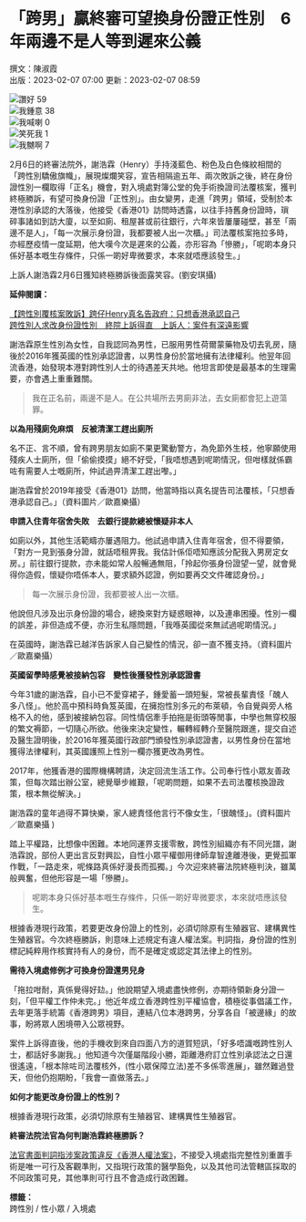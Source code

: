 # 「跨男」贏終審可望換身份證正性別　6年兩邊不是人等到遲來公義

撰文：陳淑霞  
出版：2023-02-07 07:00 更新：2023-02-07 08:59

![讚好](https://social-reaction-api.hk01.com/static/images/social-reaction-like.png) 59  
![我鍾意](https://social-reaction-api.hk01.com/static/images/social-reaction-heart.png) 38  
![我喊喇](https://social-reaction-api.hk01.com/static/images/social-reaction-sad.png) 0  
![笑死我](https://social-reaction-api.hk01.com/static/images/social-reaction-laugh.png) 1  
![我嬲啊](https://social-reaction-api.hk01.com/static/images/social-reaction-angry.png) 7  

2月6日的終審法院外，謝浩霖（Henry）手持淺藍色、粉色及白色條紋相間的「跨性別驕傲旗幟」，展現燦爛笑容，宣告相隔逾五年、兩次敗訴之後，終在身份證性別一欄取得「正名」機會，對入境處對簿公堂的免手術換證司法覆核案，獲判終極勝訴，有望可換身份證「正性別」。由女變男，走進「跨男」領域，受制於本港性別承認的大落後，他接受《香港01》訪問時透露，以往手持舊身份證時，瑣碎事諸如到訪大廈，以至如廁、租屋甚或前往銀行，六年來皆屢屢碰壁，甚至「兩邊不是人」，「每一次展示身份證，我都要被人出一次櫃。」司法覆核案拖拉多時，亦經歷疫情一度延期，他大嘆今次是遲來的公義，亦形容為「慘勝」，「呢啲本身只係好基本嘅生存條件，只係一啲好卑微要求，本來就唔應該發生。」

上訴人謝浩霖2月6日獲知終極勝訴後面露笑容。(劉安琪攝)

**延伸閱讀：**

[【跨性別覆核案敗訴】跨仔Henry真名告政府：只想香港承認自己](/%E7%A4%BE%E5%8D%80%E5%B0%88%E9%A1%8C/276072/%E8%B7%A8%E6%80%A7%E5%88%A5%E8%A6%86%E6%A0%B8%E6%A1%88%E6%95%97%E8%A8%B4-%E8%B7%A8%E4%BB%94henry%E7%9C%9F%E5%90%8D%E5%91%8A%E6%94%BF%E5%BA%9C-%E5%8F%AA%E6%83%B3%E9%A6%99%E6%B8%AF%E6%89%BF%E8%AA%8D%E8%87%AA%E5%B7%B1)  
[跨性別人求改身份證性別　終院上訴得直　上訴人：案件有深遠影響](/%E7%A4%BE%E6%9C%83%E6%96%B0%E8%81%9E/864362/%E8%B7%A8%E6%80%A7%E5%88%A5%E4%BA%BA%E6%B1%82%E6%94%B9%E8%BA%AB%E4%BB%BD%E8%AD%89%E6%80%A7%E5%88%A5-%E7%B5%82%E9%99%A2%E4%B8%8A%E8%A8%B4%E5%BE%97%E7%9B%B4-%E4%B8%8A%E8%A8%B4%E4%BA%BA-%E6%A1%88%E4%BB%B6%E6%9C%89%E6%B7%B1%E9%81%A0%E5%BD%B1)

謝浩霖原生性別為女性，自我認同為男性，已服用男性荷爾蒙藥物及切去乳房，隨後於2016年獲英國的性別承認證書，以男性身份於當地擁有法律權利。他翌年回流香港，始發現本港對跨性別人士的待遇差天共地。他坦言即使是最基本的生理需要，亦會遇上重重難關。

> 我在正名前，兩邊不是人。在公共場所去男廁非法，去女廁都會犯上遊蕩罪。

**以為用殘廁免麻煩　反被清潔工趕出廁所**

名不正、言不順，曾有跨男朋友如廁不果更驚動警方，為免節外生枝，他寧願使用殘疾人士廁所，但「偷偷摸摸」絕不好受，「我唔想遇到呢啲情況，但咁樣就係霸咗有需要人士嘅廁所，仲試過畀清潔工趕出嚟。」

謝浩霖曾於2019年接受《香港01》訪問，他當時指以真名提告司法覆核，「只想香港承認自己。」（資料圖片／歐嘉樂攝）

**申請入住青年宿舍失敗　去銀行提款總被懷疑非本人**

如廁以外，其他生活範疇亦屢遇阻力。他試過申請入住青年宿舍，但不得要領，「對方一見到張身分證，就話唔租畀我。我估計係佢唔知應該分配我入男房定女房。」前往銀行提款，亦未能如常人般暢通無阻，「拎起你張身份證望一望，就會覺得你造假，懷疑你唔係本人，要求額外認證，例如要再交文件確認身份。」

> 每一次展示身份證，我都要被人出一次櫃。

他說但凡涉及出示身份證的場合，總換來對方疑惑眼神，以及連串困擾。性別一欄的誤差，非但造成不便，亦洐生私隱問題，「我喺英國從來無試過呢啲情況。」

在英國時，謝浩霖已越洋告訴家人自己變性的情況，卻一直不獲支持。（資料圖片／歐嘉樂攝）

**英國留學時感覺被接納包容　變性後獲發性別承認證書**

今年31歲的謝浩霖，自小已不愛穿裙子，鍾愛蓄一頭短髮，常被長輩責怪「醜人多八怪」。他於高中預科時負笈英國，在擁抱性別多元的布萊頓，令自覺與旁人格格不入的他，感到被接納包容。同性情侶牽手拍拖是街頭等閒事，中學也無穿校服的繁文褥節，一切隨心所欲。他後來決定變性，輾轉經轉介至醫院跟進，提交自述及醫生證明後，於2016年獲英國行政部門頒發性別承認證書，以男性身份在當地獲得法律權利，其英國護照上性別一欄亦獲更改為男性。

2017年，他獲香港的國際機構聘請，決定回流生活工作。公司奉行性小眾友善政策，但每次踏出辦公室，總覺舉步維艱，「呢啲問題，如果不去司法覆核換證政策，根本無從解決。」

謝浩霖的童年過得不算快樂，家人總責怪他言行不像女生，「很醜怪」。(資料圖片／歐嘉樂攝 )

踏上平權路，比想像中困難。本地同運界支援零散，跨性別組織亦有不同光譜，謝浩霖說，部份人更出言反對興訟，自性小眾平權御用律師韋智達離港後，更覺孤軍作戰，「一路走來，呢條路真係好漫長而孤獨。」今次迎來終審法院終極判決，雖萬般興奮，但他形容是一場「慘勝」。

> 呢啲本身只係好基本嘅生存條件，只係一啲好卑微要求，本來就唔應該發生。

根據香港現行政策，若要更改身份證上的性別，必須切除原有生殖器官、建構異性生殖器官。今次終極勝訴，則意味上述規定有違人權法案。判詞指，身份證的性別標記純粹用作核實持有人的身份，而不是確定或認定其法律上的性別。

**需待入境處修例才可換身份證還男兒身**

「拖拉咁耐，真係覺得好攰。」他說期望入境處盡快修例，亦期待領新身分證一刻，「但平權工作仲未完。」他近年成立香港跨性別平權協會，積極從事倡議工作，去年更落手統籌《香港跨男》項目，連結八位本港跨男，分享各自「被邊緣」的故事，盼將眾人困境帶入公眾視野。

案件上訴得直後，他的手機收到來自四面八方的道賀短訊，「好多唔識嘅跨性別人士，都話好多謝我。」他知道今次僅屬階段小勝，距離港府訂立性別承認法之日還很遙遠，「根本除咗司法覆核外，(性小眾保障立法)差不多係零進展」，雖然難過登天，但他仍抱期盼，「我會一直做落去。」

**如何才能更改身份證上的性別？**

根據香港現行政策，必須切除原有生殖器官、建構異性生殖器官。

**終審法院法官為何判謝浩霖終極勝訴？**

[法官書面判詞指涉案政策違反《香港人權法案》](/%E7%A4%BE%E6%9C%83%E6%96%B0%E8%81%9E/864362/%E8%B7%A8%E6%80%A7%E5%88%A5%E4%BA%BA%E6%B1%82%E6%94%B9%E8%BA%AB%E4%BB%BD%E8%AD%89%E6%80%A7%E5%88%A5-%E7%B5%82%E9%99%A2%E4%B8%8A%E8%A8%B4%E5%BE%97%E7%9B%B4-%E4%B8%8A%E8%A8%B4%E4%BA%BA-%E6%A1%88%E4%BB%B6%E6%9C%89%E6%B7%B1%E9%81%A0%E5%BD%B1)，不接受入境處指完整性別重置手術是唯一可行及客觀準則，又指現行政策的醫學豁免，以及其他司法管轄區採取的不同政策可見，其他準則可行且不會造成行政困難。

**標籤：**  
跨性別 / 性小眾 / 入境處